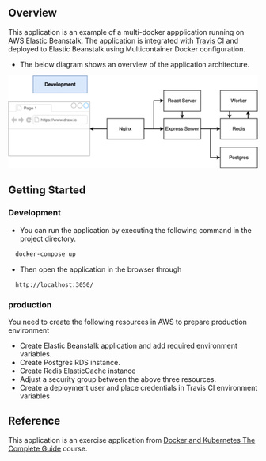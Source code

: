 ## Overview
This application is an example of a multi-docker appplication running on AWS Elastic Beanstalk. The application is integrated with [Travis CI](http://travis-ci.org/) and deployed to Elastic Beanstalk using Multicontainer Docker configuration.

- The below diagram shows an overview of the application architecture.

![Architecture](https://github.com/ptadros/multi-docker/blob/master/architecture.png)

## Getting Started

### Development
- You can run the application by executing the following command in the project directory.

```sh
  docker-compose up
```

- Then open the application in the browser through
```
  http://localhost:3050/
```

### production

You need to create the following resources in AWS to prepare production environment

- Create Elastic Beanstalk application and add required environment variables.
- Create Postgres RDS instance.
- Create Redis ElasticCache instance
- Adjust a security group between the above three resources.
- Create a deployment user and place credentials in Travis CI environment variables

## Reference
This application is an exercise application from [Docker and Kubernetes The Complete Guide](https://www.udemy.com/course/docker-and-kubernetes-the-complete-guide/) course.
